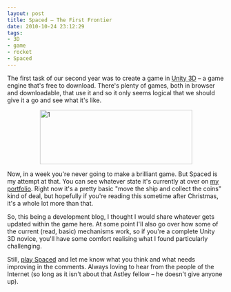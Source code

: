 ```yaml
---
layout: post
title: Spaced – The First Frontier
date: 2010-10-24 23:12:29
tags:
- 3D
- game
- rocket
- Spaced
---
```

<p>The first task of our second year was to create a game in <a href="http://unity3d.com/">Unity 3D</a> – a game engine that's free to download. There's plenty of games, both in browser and downloadable, that use it and so it only seems logical that we should give it a go and see what it's like.</p>
<p><a href="http://www.mattcrouch.net/portfolio/work/spaced/"><img style="background-image: none; border-bottom: 0px; border-left: 0px; padding-left: 0px; padding-right: 0px; display: block; float: none; margin-left: auto; border-top: 0px; margin-right: auto; border-right: 0px; padding-top: 0px" title="1" border="0" alt="1" src="{{ site.baseurl }}/assets/1_thumb.png" width="353" height="126" /></a></p>
<p>Now, in a week you're never going to make a brilliant game. But Spaced is my attempt at that. You can see whatever state it's currently at over on <a href="http://www.mattcrouch.net/portfolio/insight.php?p=spaced">my portfolio</a>. Right now it's a pretty basic &quot;move the ship and collect the coins&quot; kind of deal, but hopefully if you're reading this sometime after Christmas, it's a whole lot more than that. </p>
<p>So, this being a development blog, I thought I would share whatever gets updated within the game here. At some point I'll also go over how some of the current (read, basic) mechanisms work, so if you're a complete Unity 3D novice, you'll have some comfort realising what I found particularly challenging. </p>
<p>Still, <a href="http://www.mattcrouch.net/portfolio/work/spaced/">play Spaced</a> and let me know what you think and what needs improving in the comments. Always loving to hear from the people of the Internet (so long as it isn't about that Astley fellow – he doesn't give anyone up).</p>
